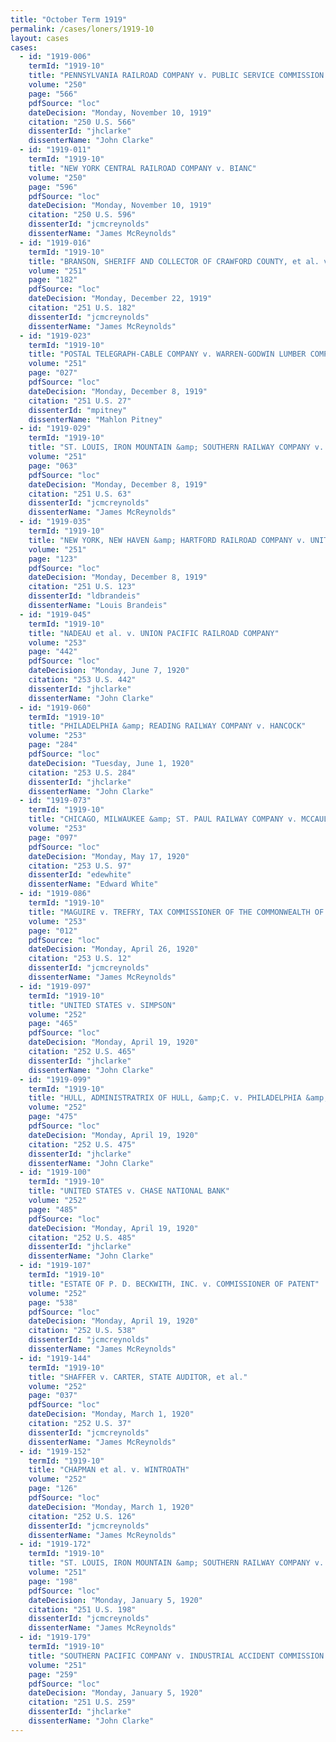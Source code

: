 ```yaml
---
title: "October Term 1919"
permalink: /cases/loners/1919-10
layout: cases
cases:
  - id: "1919-006"
    termId: "1919-10"
    title: "PENNSYLVANIA RAILROAD COMPANY v. PUBLIC SERVICE COMMISSION OF THE COMMONWEALTH OF PENNSYLVANIA et al."
    volume: "250"
    page: "566"
    pdfSource: "loc"
    dateDecision: "Monday, November 10, 1919"
    citation: "250 U.S. 566"
    dissenterId: "jhclarke"
    dissenterName: "John Clarke"
  - id: "1919-011"
    termId: "1919-10"
    title: "NEW YORK CENTRAL RAILROAD COMPANY v. BIANC"
    volume: "250"
    page: "596"
    pdfSource: "loc"
    dateDecision: "Monday, November 10, 1919"
    citation: "250 U.S. 596"
    dissenterId: "jcmcreynolds"
    dissenterName: "James McReynolds"
  - id: "1919-016"
    termId: "1919-10"
    title: "BRANSON, SHERIFF AND COLLECTOR OF CRAWFORD COUNTY, et al. v. BUSH, RECEIVER OF THE ST. LOUIS, IRON MOUNTAIN &amp; SOUTHERN RAILWAY COMPANY"
    volume: "251"
    page: "182"
    pdfSource: "loc"
    dateDecision: "Monday, December 22, 1919"
    citation: "251 U.S. 182"
    dissenterId: "jcmcreynolds"
    dissenterName: "James McReynolds"
  - id: "1919-023"
    termId: "1919-10"
    title: "POSTAL TELEGRAPH-CABLE COMPANY v. WARREN-GODWIN LUMBER COMPANY"
    volume: "251"
    page: "027"
    pdfSource: "loc"
    dateDecision: "Monday, December 8, 1919"
    citation: "251 U.S. 27"
    dissenterId: "mpitney"
    dissenterName: "Mahlon Pitney"
  - id: "1919-029"
    termId: "1919-10"
    title: "ST. LOUIS, IRON MOUNTAIN &amp; SOUTHERN RAILWAY COMPANY v. WILLIAMS et al."
    volume: "251"
    page: "063"
    pdfSource: "loc"
    dateDecision: "Monday, December 8, 1919"
    citation: "251 U.S. 63"
    dissenterId: "jcmcreynolds"
    dissenterName: "James McReynolds"
  - id: "1919-035"
    termId: "1919-10"
    title: "NEW YORK, NEW HAVEN &amp; HARTFORD RAILROAD COMPANY v. UNITED STATES"
    volume: "251"
    page: "123"
    pdfSource: "loc"
    dateDecision: "Monday, December 8, 1919"
    citation: "251 U.S. 123"
    dissenterId: "ldbrandeis"
    dissenterName: "Louis Brandeis"
  - id: "1919-045"
    termId: "1919-10"
    title: "NADEAU et al. v. UNION PACIFIC RAILROAD COMPANY"
    volume: "253"
    page: "442"
    pdfSource: "loc"
    dateDecision: "Monday, June 7, 1920"
    citation: "253 U.S. 442"
    dissenterId: "jhclarke"
    dissenterName: "John Clarke"
  - id: "1919-060"
    termId: "1919-10"
    title: "PHILADELPHIA &amp; READING RAILWAY COMPANY v. HANCOCK"
    volume: "253"
    page: "284"
    pdfSource: "loc"
    dateDecision: "Tuesday, June 1, 1920"
    citation: "253 U.S. 284"
    dissenterId: "jhclarke"
    dissenterName: "John Clarke"
  - id: "1919-073"
    termId: "1919-10"
    title: "CHICAGO, MILWAUKEE &amp; ST. PAUL RAILWAY COMPANY v. MCCAULL-DINSMORE COMPANY"
    volume: "253"
    page: "097"
    pdfSource: "loc"
    dateDecision: "Monday, May 17, 1920"
    citation: "253 U.S. 97"
    dissenterId: "edewhite"
    dissenterName: "Edward White"
  - id: "1919-086"
    termId: "1919-10"
    title: "MAGUIRE v. TREFRY, TAX COMMISSIONER OF THE COMMONWEALTH OF MASSACHUSETTS"
    volume: "253"
    page: "012"
    pdfSource: "loc"
    dateDecision: "Monday, April 26, 1920"
    citation: "253 U.S. 12"
    dissenterId: "jcmcreynolds"
    dissenterName: "James McReynolds"
  - id: "1919-097"
    termId: "1919-10"
    title: "UNITED STATES v. SIMPSON"
    volume: "252"
    page: "465"
    pdfSource: "loc"
    dateDecision: "Monday, April 19, 1920"
    citation: "252 U.S. 465"
    dissenterId: "jhclarke"
    dissenterName: "John Clarke"
  - id: "1919-099"
    termId: "1919-10"
    title: "HULL, ADMINISTRATRIX OF HULL, &amp;C. v. PHILADELPHIA &amp; READING RAILWAY COMPANY"
    volume: "252"
    page: "475"
    pdfSource: "loc"
    dateDecision: "Monday, April 19, 1920"
    citation: "252 U.S. 475"
    dissenterId: "jhclarke"
    dissenterName: "John Clarke"
  - id: "1919-100"
    termId: "1919-10"
    title: "UNITED STATES v. CHASE NATIONAL BANK"
    volume: "252"
    page: "485"
    pdfSource: "loc"
    dateDecision: "Monday, April 19, 1920"
    citation: "252 U.S. 485"
    dissenterId: "jhclarke"
    dissenterName: "John Clarke"
  - id: "1919-107"
    termId: "1919-10"
    title: "ESTATE OF P. D. BECKWITH, INC. v. COMMISSIONER OF PATENT"
    volume: "252"
    page: "538"
    pdfSource: "loc"
    dateDecision: "Monday, April 19, 1920"
    citation: "252 U.S. 538"
    dissenterId: "jcmcreynolds"
    dissenterName: "James McReynolds"
  - id: "1919-144"
    termId: "1919-10"
    title: "SHAFFER v. CARTER, STATE AUDITOR, et al."
    volume: "252"
    page: "037"
    pdfSource: "loc"
    dateDecision: "Monday, March 1, 1920"
    citation: "252 U.S. 37"
    dissenterId: "jcmcreynolds"
    dissenterName: "James McReynolds"
  - id: "1919-152"
    termId: "1919-10"
    title: "CHAPMAN et al. v. WINTROATH"
    volume: "252"
    page: "126"
    pdfSource: "loc"
    dateDecision: "Monday, March 1, 1920"
    citation: "252 U.S. 126"
    dissenterId: "jcmcreynolds"
    dissenterName: "James McReynolds"
  - id: "1919-172"
    termId: "1919-10"
    title: "ST. LOUIS, IRON MOUNTAIN &amp; SOUTHERN RAILWAY COMPANY v. UNITED STATES"
    volume: "251"
    page: "198"
    pdfSource: "loc"
    dateDecision: "Monday, January 5, 1920"
    citation: "251 U.S. 198"
    dissenterId: "jcmcreynolds"
    dissenterName: "James McReynolds"
  - id: "1919-179"
    termId: "1919-10"
    title: "SOUTHERN PACIFIC COMPANY v. INDUSTRIAL ACCIDENT COMMISSION OF THE STATE OF CALIFORNIA et al."
    volume: "251"
    page: "259"
    pdfSource: "loc"
    dateDecision: "Monday, January 5, 1920"
    citation: "251 U.S. 259"
    dissenterId: "jhclarke"
    dissenterName: "John Clarke"
---
```

